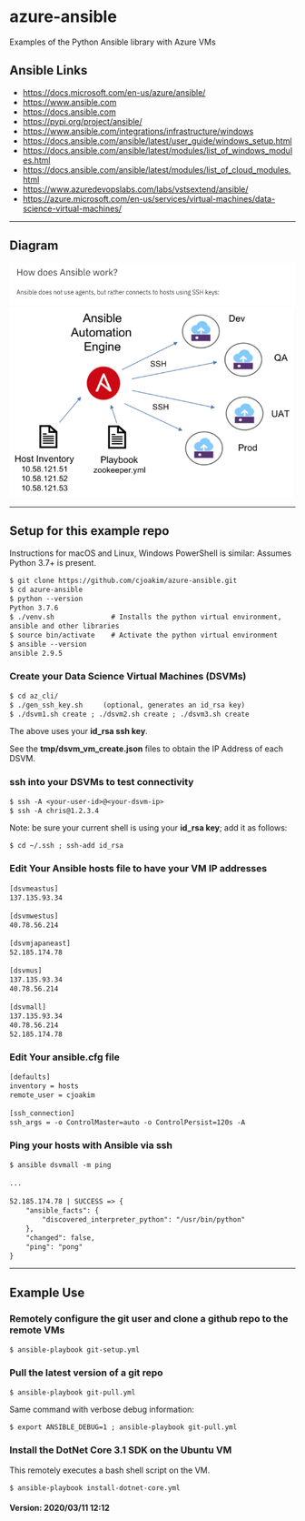 # azure-ansible

Examples of the Python Ansible library with Azure VMs

## Ansible Links

- https://docs.microsoft.com/en-us/azure/ansible/
- https://www.ansible.com
- https://docs.ansible.com
- https://pypi.org/project/ansible/ 
- https://www.ansible.com/integrations/infrastructure/windows
- https://docs.ansible.com/ansible/latest/user_guide/windows_setup.html
- https://docs.ansible.com/ansible/latest/modules/list_of_windows_modules.html
- https://docs.ansible.com/ansible/latest/modules/list_of_cloud_modules.html
- https://www.azuredevopslabs.com/labs/vstsextend/ansible/
- https://azure.microsoft.com/en-us/services/virtual-machines/data-science-virtual-machines/

---

## Diagram

![overview](img/ansible-overview.png)

---

## Setup for this example repo

Instructions for macOS and Linux, Windows PowerShell is similar:
Assumes Python 3.7+ is present.

```
$ git clone https://github.com/cjoakim/azure-ansible.git
$ cd azure-ansible
$ python --version
Python 3.7.6
$ ./venv.sh              # Installs the python virtual environment, ansible and other libraries 
$ source bin/activate    # Activate the python virtual environment
$ ansible --version
ansible 2.9.5
```

### Create your Data Science Virtual Machines (DSVMs)

```
$ cd az_cli/
$ ./gen_ssh_key.sh     (optional, generates an id_rsa key)
$ ./dsvm1.sh create ; ./dsvm2.sh create ; ./dsvm3.sh create
```

The above uses your **id_rsa ssh key**.

See the **tmp/dsvm<n>_vm_create.json** files to obtain the IP Address of each DSVM.

### ssh into your DSVMs to test connectivity

```
$ ssh -A <your-user-id>@<your-dsvm-ip>
$ ssh -A chris@1.2.3.4
```

Note: be sure your current shell is using your **id_rsa key**; add it as follows:
```
$ cd ~/.ssh ; ssh-add id_rsa
```

### Edit Your Ansible **hosts** file to have your VM IP addresses

```
[dsvmeastus]
137.135.93.34

[dsvmwestus]
40.78.56.214

[dsvmjapaneast]
52.185.174.78

[dsvmus]
137.135.93.34
40.78.56.214

[dsvmall]
137.135.93.34
40.78.56.214
52.185.174.78
```

### Edit Your **ansible.cfg** file

```
[defaults]
inventory = hosts
remote_user = cjoakim

[ssh_connection]
ssh_args = -o ControlMaster=auto -o ControlPersist=120s -A
```

### Ping your hosts with Ansible via ssh

```
$ ansible dsvmall -m ping

...

52.185.174.78 | SUCCESS => {
    "ansible_facts": {
        "discovered_interpreter_python": "/usr/bin/python"
    },
    "changed": false,
    "ping": "pong"
}
```

---

## Example Use

### Remotely configure the git user and clone a github repo to the remote VMs

```
$ ansible-playbook git-setup.yml
```

### Pull the latest version of a git repo

```
$ ansible-playbook git-pull.yml
```

Same command with verbose debug information:
```
$ export ANSIBLE_DEBUG=1 ; ansible-playbook git-pull.yml
```

### Install the DotNet Core 3.1 SDK on the Ubuntu VM

This remotely executes a bash shell script on the VM.
```
$ ansible-playbook install-dotnet-core.yml
```

#### Version: 2020/03/11 12:12
